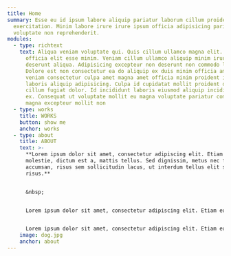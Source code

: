 ```yaml
---
title: Home
summary: Esse eu id ipsum labore aliquip pariatur laborum cillum proident
  exercitation. Minim labore irure irure ipsum officia adipisicing pariatur
  voluptate non reprehenderit.
modules:
  - type: richtext
    text: Aliqua veniam voluptate qui. Quis cillum ullamco magna elit. Excepteur
      officia elit esse minim. Veniam cillum ullamco aliquip minim irure
      deserunt aliqua. Adipisicing excepteur non deserunt non commodo laborum.
      Dolore est non consectetur ea do aliquip ex duis minim officia amet. Ad ea
      veniam consectetur culpa amet magna amet officia minim proident irure
      laboris aliquip adipisicing. Culpa id cupidatat mollit proident deserunt
      cillum fugiat dolor. Id incididunt laboris eiusmod aliquip incididunt quis
      ex. Consequat ut voluptate mollit eu magna voluptate pariatur commodo
      magna excepteur mollit non
  - type: works
    title: WORKS
    button: show me
    anchor: works
  - type: about
    title: ABOUT
    text: >-
      **Lorem ipsum dolor sit amet, consectetur adipiscing elit. Etiam eu turpis
      molestie, dictum est a, mattis tellus. Sed dignissim, metus nec fringilla
      accumsan, risus sem sollicitudin lacus, ut interdum tellus elit sed
      risus.**


      &nbsp;


      Lorem ipsum dolor sit amet, consectetur adipiscing elit. Etiam eu turpis molestie, dictum est a, mattis tellus. Sed dignissim, metus nec fringilla accumsan, risus sem sollicitudin lacus, ut interdum tellus elit sed risus. Maecenas eget condimentum velit, sit amet feugiat lectus. 


      Lorem ipsum dolor sit amet, consectetur adipiscing elit. Etiam eu turpis molestie, dictum est a, mattis tellus. Sed dignissim, metus nec fringilla accumsan, risus sem sollicitudin lacus, ut interdum tellus elit sed risus. Maecenas eget condimentum velit, sit amet feugiat lectus.
    image: dog.jpg
    anchor: about
---
```

